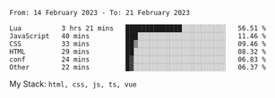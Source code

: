 <!--START_SECTION:waka-->

```text
From: 14 February 2023 - To: 21 February 2023

Lua          3 hrs 21 mins   ██████████████░░░░░░░░░░░   56.51 %
JavaScript   40 mins         ███░░░░░░░░░░░░░░░░░░░░░░   11.46 %
CSS          33 mins         ██▒░░░░░░░░░░░░░░░░░░░░░░   09.46 %
HTML         29 mins         ██░░░░░░░░░░░░░░░░░░░░░░░   08.32 %
conf         24 mins         █▓░░░░░░░░░░░░░░░░░░░░░░░   06.83 %
Other        22 mins         █▓░░░░░░░░░░░░░░░░░░░░░░░   06.37 %
```

<!--END_SECTION:waka-->
My Stack: `html, css, js, ts, vue`
